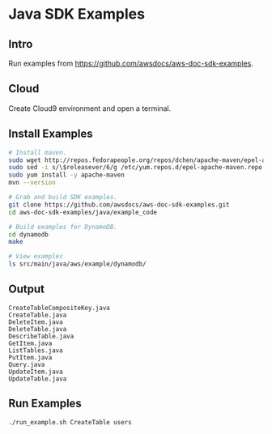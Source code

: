 # Java SDK Examples

## Intro

Run examples from <https://github.com/awsdocs/aws-doc-sdk-examples>.

## Cloud

Create Cloud9 environment and open a terminal.

## Install Examples

```bash
# Install maven.
sudo wget http://repos.fedorapeople.org/repos/dchen/apache-maven/epel-apache-maven.repo -O /etc/yum.repos.d/epel-apache-maven.repo
sudo sed -i s/\$releasever/6/g /etc/yum.repos.d/epel-apache-maven.repo
sudo yum install -y apache-maven
mvn --version

# Grab and build SDK examples.
git clone https://github.com/awsdocs/aws-doc-sdk-examples.git
cd aws-doc-sdk-examples/java/example_code

# Build examples for DynamoDB.
cd dynamodb
make

# View examples
ls src/main/java/aws/example/dynamodb/
```

## Output

```
CreateTableCompositeKey.java
CreateTable.java
DeleteItem.java
DeleteTable.java
DescribeTable.java
GetItem.java
ListTables.java
PutItem.java
Query.java
UpdateItem.java
UpdateTable.java
```

## Run Examples

```bash
./run_example.sh CreateTable users                                                             
```
